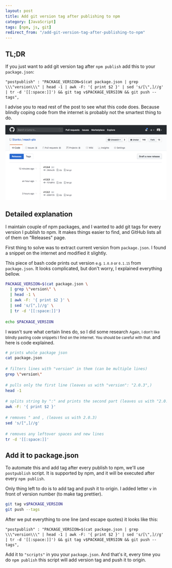 ```yaml
---
layout: post
title: Add git version tag after publishing to npm
category: [JavaScript]
tags: [npm, js, git]
redirect_from: "/add-git-version-tag-after-publishing-to-npm"
---
```


## TL;DR

If you just want to add git version tag after `npm publish` add this to your `package.json`:

```
"postpublish" : "PACKAGE_VERSION=$(cat package.json | grep \\\"version\\\" | head -1 | awk -F: '{ print $2 }' | sed 's/[\",]//g' | tr -d '[[:space:]]') && git tag v$PACKAGE_VERSION && git push --tags",
```

I advise you to read rest of the post to see what this code does. Because blindly coping code from the internet is probably not the smartest thing to do.

![Git tags are used as releases on GitHub](/public/img/tags-on-github.png)

<!--more-->

## Detailed explanation

I maintain couple of npm packages, and I wanted to add git tags for every version I publish to npm. It makes things easier to find, and GitHub lists all of them on "Releases" page.

First thing to solve was to extract current version from `package.json`. I found a snippet on the internet and modified it slightly.

This piece of bash code prints out
<label class="SideNote-trigger">version</label>
<small class="SideNote">
e.g. `1.0.0` or `0.1.15`
</small>
from `package.json`.
It looks complicated, but don't worry, I explained everything bellow.

```sh
PACKAGE_VERSION=$(cat package.json \
  | grep \"version\" \
  | head -1 \
  | awk -F: '{ print $2 }' \
  | sed 's/[",]//g' \
  | tr -d '[[:space:]]')

echo $PACKAGE_VERSION
```

I wasn't sure what certain lines do, so I did
<label class="SideNote-trigger">some research</label>
<small class="SideNote">
Again, I don't like blindly pasting code snippets I find on the internet. You should be careful with that.
</small>
and here is code explained.

```sh
# prints whole package json
cat package.json

# filters lines with "version" in them (can be multiple lines)
grep \"version\"

# pulls only the first line (leaves us with "version": "2.0.3",)
head -1

# splits string by ":" and prints the second part (leaves us with "2.0.3",)
awk -F: '{ print $2 }'

# removes " and , (leaves us with 2.0.3)
sed 's/[",]//g'

# removes any leftover spaces and new lines
tr -d '[[:space:]]'
```

## Add it to package.json

To automate this and add tag after every publish to npm, we'll use `postpublish` script. It is supported by npm, and it will be executed after every `npm publish`.

Only thing left to do is to add tag and push it to origin. I added letter `v` in front of version number (to make tag prettier).

```sh
git tag v$PACKAGE_VERSION
git push --tags
```

After we put everything to one line (and escape quotes) it looks like this:

```
"postpublish" : "PACKAGE_VERSION=$(cat package.json | grep \\\"version\\\" | head -1 | awk -F: '{ print $2 }' | sed 's/[\",]//g' | tr -d '[[:space:]]') && git tag v$PACKAGE_VERSION && git push --tags",
```

Add it to `"scripts"` in you your `package.json`. And that's it, every time you do `npm publish` this script will add version tag and push it to origin.
